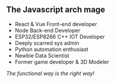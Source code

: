 <!-- <img src="https://img.shields.io/badge/LinkedIn-0077B5?style=for-the-badge&logo=linkedin&logoColor=white" /> -->


## The Javascript arch mage



- React & Vue Front-end developer
- Node Back-end Developer
- ESP32/ESP8266 C++ IOT Developer
- Deeply scarred sys admin
- Python automation enthusiast 
- Newbie Data Scientist 
- Former game developer & 3D Modeler

*The functional way is the right way!*

<!--
**akiosTerr/akiosTerr** is a ✨ _special_ ✨ repository because its `README.md` (this file) appears on your GitHub profile.

Here are some ideas to get you started:

- 🔭 I’m currently working on ...
- 🌱 I’m currently learning ...
- 👯 I’m looking to collaborate on ...
- 🤔 I’m looking for help with ...
- 💬 Ask me about ...
- 📫 How to reach me: ...
- 😄 Pronouns: ...
- ⚡ Fun fact: ...
-->

